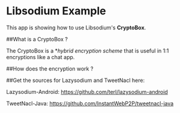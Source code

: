 # Libsodium Example

This app is showing how to use Libsodium's **CryptoBox**.

##What is a CryptoBox ?

The CryptoBox is a **hybrid encryption scheme* that is useful in 1:1 encryptions like a chat app.

##How does the encryption work ?




##Get the sources for Lazysodium and TweetNacl here:

Lazysodium-Android: https://github.com/terl/lazysodium-android

TweetNacl-Java: https://github.com/InstantWebP2P/tweetnacl-java